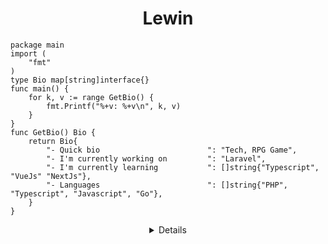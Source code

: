 <h1 align="center"> Lewin </h1>

```golang
package main
import (
	"fmt"
)
type Bio map[string]interface{}
func main() {
	for k, v := range GetBio() {
		fmt.Printf("%+v: %+v\n", k, v)
	}
}
func GetBio() Bio {
	return Bio{
		"- Quick bio                        ": "Tech, RPG Game",
		"- I'm currently working on         ": "Laravel",
		"- I'm currently learning           ": []string{"Typescript", "VueJs" "NextJs"},
		"- Languages                        ": []string{"PHP", "Typescript", "Javascript", "Go"},
	}
}
```
<details align="center">

<br>

<img align="right" src="https://github-readme-stats.vercel.app/api?username=lewinp&show_icons=true&bg_color=1e1e2e&text_color=cdd6f4&icon_color=cba6f7&title_color=94e2d5" />

Lewin  
Web Developer

---

I'm currently self-learning Back-end & Front-end Programming!
Feel free to reach me on [Email](mailto:alexeialeksandrov123@gmail.com "lewin's Email") and [Twitter](https://twitter.com/devotodidak "devotodidak's Twitter")

</details>
